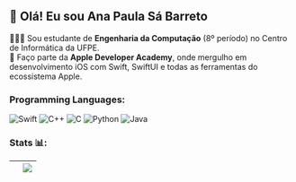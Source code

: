 ## 👋 Olá! Eu sou Ana Paula Sá Barreto

👩🏻‍💻 Sou estudante de **Engenharia da Computação** (8º período) no Centro de Informática da UFPE.  
🍎 Faço parte da **Apple Developer Academy**, onde mergulho em desenvolvimento iOS com Swift, SwiftUI e todas as ferramentas do ecossistema Apple. 

### Programming Languages:

![Swift](https://img.shields.io/badge/-swift-F05138?logo=swift&logoColor=white&style=for-the-badge)
![C++](https://img.shields.io/badge/c++-%2300599C.svg?style=for-the-badge&logo=c%2B%2B&logoColor=white)
![C](https://img.shields.io/badge/c-%2300599C.svg?style=for-the-badge&logo=c&logoColor=white) 
![Python](https://img.shields.io/badge/Python-3776AB?logo=python&logoColor=white&style=for-the-badge)
![Java](https://img.shields.io/badge/Java-ED8B00?style=for-the-badge&logo=openjdk&logoColor=white)

### Stats 📊:
| </a> | <a href="https://github.com/anapsa/github-readme-stats"><img align="center" src="https://github-readme-stats.vercel.app/api/top-langs/?username=anapsa&layout=compact&theme=buefy&hide_border=true" /></a> |
| ------------- | ------------- |
